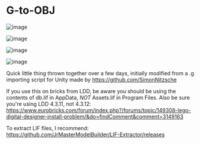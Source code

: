 # G-to-OBJ

![image](https://user-images.githubusercontent.com/21133460/206365133-6c904218-3fad-4f6e-82d5-1cb52d99e4de.png)

![image](https://user-images.githubusercontent.com/21133460/206365155-405452d9-e21d-4e94-9724-8ac351c3602a.png)

![image](https://user-images.githubusercontent.com/21133460/206365188-b40d8ee6-84f1-4d63-b18d-5c093e6af687.png)

![image](https://user-images.githubusercontent.com/21133460/206365206-5a8fd60e-8692-47c0-b692-56adeb0b9273.png)

Quick little thing thrown together over a few days, initially modified from a .g importing script for Unity made by https://github.com/SimonNitzsche

If you use this on bricks from LDD, be aware you should be using the contents of db.lif in AppData, *NOT* Assets.lif in Program Files. Also be sure you're using LDD 4.3.11, not 4.3.12: https://www.eurobricks.com/forum/index.php?/forums/topic/149308-lego-digital-designer-install-problem/&do=findComment&comment=3149163

To extract LIF files, I recommend: https://github.com/JrMasterModelBuilder/LIF-Extractor/releases
